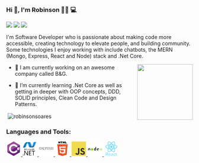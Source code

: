 
### Hi 👋, I'm Robinson 👨‍💻 💻


[<img src="https://img.shields.io/badge/twitter-%231DA1F2.svg?&style=for-the-badge&logo=twitter&logoColor=white" />](https://twitter.com/@RobinsonNascto) [<img src="https://img.shields.io/badge/linkedin-%230077B5.svg?&style=for-the-badge&logo=linkedin&logoColor=white" />](https://www.linkedin.com/in/robinson-soares/) [<img src = "https://img.shields.io/badge/instagram-%23E4405F.svg?&style=for-the-badge&logo=instagram&logoColor=white">](https://www.instagram.com/soares.robinson/) 

I'm Software Developer who is passionate about making code more accessible, creating technology to elevate people, and building community. Some technologies I enjoy working with include chatbots, the MERN (Mongo, Express, React and Node) stack and .Net Core. 

<img src="https://camo.githubusercontent.com/248354099f083535b130b20af628b6fd53aeb8dc4ca9fe0cd2b7577315f41fb4/68747470733a2f2f6d656469612e67697068792e636f6d2f6d656469612f49666d454177556c4d4d794b6252443637542f67697068792e676966" align="right" width="150" height="150" />


- 🔭 I am currently working on an awesome company called B&G.

- 📄 I’m currently learning .Net Core as well as getting in deeper with OOP concepts, DDD, SOLID principles, Clean Code and Design Patterns.

<p>&nbsp;<img align="center" src="https://github-readme-stats.vercel.app/api?username=robinsonsoares&show_icons=true&locale=en" alt="robinsonsoares" /></p>


<h3 align="left">Languages and Tools:</h3>
<p align="left"> <a href="https://www.w3schools.com/cs/" target="_blank"> <img src="https://raw.githubusercontent.com/devicons/devicon/master/icons/csharp/csharp-original.svg" alt="csharp" width="40" height="40"/> </a> <a href="https://dotnet.microsoft.com/" target="_blank"> <img src="https://raw.githubusercontent.com/devicons/devicon/master/icons/dot-net/dot-net-original-wordmark.svg" alt="dotnet" width="40" height="40"/> </a> <a href="https://expressjs.com" target="_blank"> <img src="https://raw.githubusercontent.com/devicons/devicon/master/icons/express/express-original-wordmark.svg" alt="express" width="40" height="40"/> </a> <a href="https://www.w3.org/html/" target="_blank"> <img src="https://raw.githubusercontent.com/devicons/devicon/master/icons/html5/html5-original-wordmark.svg" alt="html5" width="40" height="40"/> </a> <a href="https://developer.mozilla.org/en-US/docs/Web/JavaScript" target="_blank"> <img src="https://raw.githubusercontent.com/devicons/devicon/master/icons/javascript/javascript-original.svg" alt="javascript" width="40" height="40"/> </a> <a href="https://nodejs.org" target="_blank"> <img src="https://raw.githubusercontent.com/devicons/devicon/master/icons/nodejs/nodejs-original-wordmark.svg" alt="nodejs" width="40" height="40"/> </a> <a href="https://reactjs.org/" target="_blank"> <img src="https://raw.githubusercontent.com/devicons/devicon/master/icons/react/react-original-wordmark.svg" alt="react" width="40" height="40"/> </a> </p>




